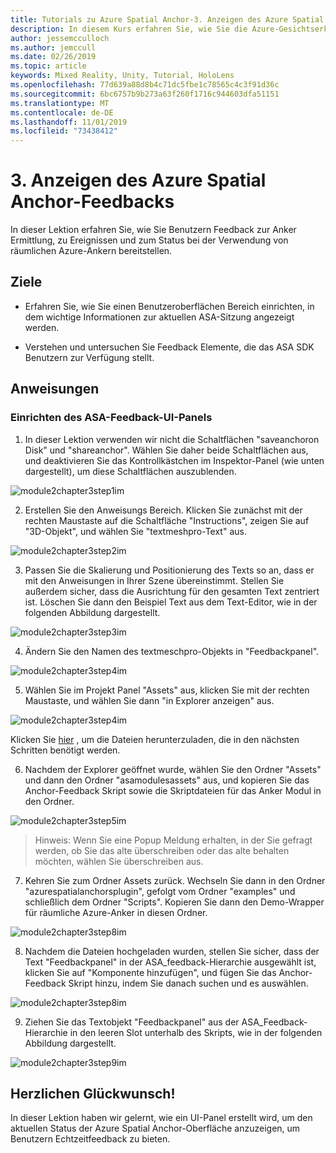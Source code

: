 ```yaml
---
title: Tutorials zu Azure Spatial Anchor-3. Anzeigen des Azure Spatial Anchor-Feedbacks
description: In diesem Kurs erfahren Sie, wie Sie die Azure-Gesichtserkennung in einer Mixed Reality-Anwendung implementieren.
author: jessemcculloch
ms.author: jemccull
ms.date: 02/26/2019
ms.topic: article
keywords: Mixed Reality, Unity, Tutorial, HoloLens
ms.openlocfilehash: 77d639a88d8b4c71dc5fbe1c78565c4c3f91d36c
ms.sourcegitcommit: 6bc6757b9b273a63f260f1716c944603dfa51151
ms.translationtype: MT
ms.contentlocale: de-DE
ms.lasthandoff: 11/01/2019
ms.locfileid: "73438412"
---
```

# <a name="3-displaying-azure-spatial-anchor-feedback"></a>3. Anzeigen des Azure Spatial Anchor-Feedbacks

In dieser Lektion erfahren Sie, wie Sie Benutzern Feedback zur Anker Ermittlung, zu Ereignissen und zum Status bei der Verwendung von räumlichen Azure-Ankern bereitstellen.

## <a name="objectives"></a>Ziele

* Erfahren Sie, wie Sie einen Benutzeroberflächen Bereich einrichten, in dem wichtige Informationen zur aktuellen ASA-Sitzung angezeigt werden.

* Verstehen und untersuchen Sie Feedback Elemente, die das ASA SDK Benutzern zur Verfügung stellt.

## <a name="instructions"></a>Anweisungen

### <a name="set-up-asa-feedback-ui-panel"></a>Einrichten des ASA-Feedback-UI-Panels

1. In dieser Lektion verwenden wir nicht die Schaltflächen "saveanchoron Disk" und "shareanchor". Wählen Sie daher beide Schaltflächen aus, und deaktivieren Sie das Kontrollkästchen im Inspektor-Panel (wie unten dargestellt), um diese Schaltflächen auszublenden.
   

![module2chapter3step1im](images/module2chapter3step1im.PNG)

2. Erstellen Sie den Anweisungs Bereich. Klicken Sie zunächst mit der rechten Maustaste auf die Schaltfläche "Instructions", zeigen Sie auf "3D-Objekt", und wählen Sie "textmeshpro-Text" aus.

![module2chapter3step2im](images/module2chapter3step2im.PNG)

3. Passen Sie die Skalierung und Positionierung des Texts so an, dass er mit den Anweisungen in Ihrer Szene übereinstimmt. Stellen Sie außerdem sicher, dass die Ausrichtung für den gesamten Text zentriert ist. Löschen Sie dann den Beispiel Text aus dem Text-Editor, wie in der folgenden Abbildung dargestellt.

![module2chapter3step3im](images/module2chapter3step3im.PNG)

4. Ändern Sie den Namen des textmeschpro-Objekts in "Feedbackpanel".
   

![module2chapter3step4im](images/module2chapter3step4im.PNG)

5. Wählen Sie im Projekt Panel "Assets" aus, klicken Sie mit der rechten Maustaste, und wählen Sie dann "in Explorer anzeigen" aus.
   

![module2chapter3step4im](images/module2chapter3step5im.PNG)

Klicken Sie [hier](https://onedrive.live.com/?authkey=%21ABXEC8PvyQu8Qd8&id=5B7335C4342BCB0E%21395636&cid=5B7335C4342BCB0E) , um die Dateien herunterzuladen, die in den nächsten Schritten benötigt werden.

6. Nachdem der Explorer geöffnet wurde, wählen Sie den Ordner "Assets" und dann den Ordner "asamodulesassets" aus, und kopieren Sie das Anchor-Feedback Skript sowie die Skriptdateien für das Anker Modul in den Ordner. 

![module2chapter3step5im](images/module2chapter3step6im.PNG)

> Hinweis: Wenn Sie eine Popup Meldung erhalten, in der Sie gefragt werden, ob Sie das alte überschreiben oder das alte behalten möchten, wählen Sie überschreiben aus.

7. Kehren Sie zum Ordner Assets zurück. Wechseln Sie dann in den Ordner "azurespatialanchorsplugin", gefolgt vom Ordner "examples" und schließlich dem Ordner "Scripts". Kopieren Sie dann den Demo-Wrapper für räumliche Azure-Anker in diesen Ordner. 

![module2chapter3step8im](images/module2chapter3step7im.PNG)

8. Nachdem die Dateien hochgeladen wurden, stellen Sie sicher, dass der Text "Feedbackpanel" in der ASA_feedback-Hierarchie ausgewählt ist, klicken Sie auf "Komponente hinzufügen", und fügen Sie das Anchor-Feedback Skript hinzu, indem Sie danach suchen und es auswählen. 

![module2chapter3step8im](images/module2chapter3step8im.PNG)

9. Ziehen Sie das Textobjekt "Feedbackpanel" aus der ASA_Feedback-Hierarchie in den leeren Slot unterhalb des Skripts, wie in der folgenden Abbildung dargestellt. 

![module2chapter3step9im](images/module2chapter3step9im.PNG)

## <a name="congratulations"></a>Herzlichen Glückwunsch!

In dieser Lektion haben wir gelernt, wie ein UI-Panel erstellt wird, um den aktuellen Status der Azure Spatial Anchor-Oberfläche anzuzeigen, um Benutzern Echtzeitfeedback zu bieten.


